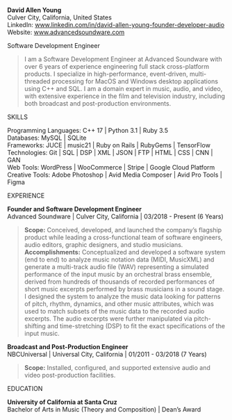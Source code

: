 <b>David Allen Young</b> </br> 
Culver City, California, United States </br>
LinkedIn: www.linkedin.com/in/david-allen-young-founder-developer-audio </br>
Website: www.advancedsoundware.com </br>

Software Development Engineer </br> 
<blockquote>
I am a Software Development Engineer at Advanced Soundware with over 6 years of experience engineering full stack cross-platform products. I specialize in high-performance, event-driven, multi-threaded processing for MacOS and Windows desktop applications using C++ and SQL. I am a domain expert in music, audio, and video, with extensive experience in the film and television industry, including both broadcast and post-production environments.
</blockquote>

SKILLS 

Programming Languages: C++ 17 | Python 3.1 | Ruby 3.5  </br>
Databases: MySQL | SQLite  </br>
Frameworks: JUCE | music21 | Ruby on Rails | RubyGems | TensorFlow  </br>
Technologies: Git | SQL | DSP | XML | JSON | FTP | HTML | CSS | CNN | GAN  </br>
Web Tools: WordPress | WooCommerce | Stripe | Google Cloud Platform  </br>
Creative Tools: Adobe Photoshop | Avid Media Composer | Avid Pro Tools | Figma  </br>

EXPERIENCE

<b>Founder and Software Development Engineer</b>  </br>
Advanced Soundware | Culver City, California | 03/2018 - Present (6 Years) 

<blockquote>
<b>Scope:</b> Conceived, developed, and launched the company’s flagship product while leading a cross-functional team of software engineers, audio editors, graphic designers, and studio musicians. </br>
<b>Accomplishments:</b> Conceptualized and developed a software system (end to end) to analyze music notation data (MIDI, MusicXML) and generate a multi-track audio file (WAV) representing a simulated performance of the input music by an orchestral brass ensemble, derived from hundreds of thousands of recorded performances of short music excerpts performed by brass musicians in a sound stage. I designed the system to analyze the music data looking for patterns of pitch, rhythm, dynamics, and other music attributes, which was used to match subsets of the music data to the recorded audio excerpts. The audio excerpts were further manipulated via pitch-shifting and time-stretching (DSP) to fit the exact specifications of the input music. 
</blockquote>


<b>Broadcast and Post-Production Engineer</b>  </br>
NBCUniversal | Universal City, California | 01/2011 - 03/2018 (7 Years) 

<blockquote>
<b>Scope:</b> Installed, configured, and supported extensive audio and video post-production facilities. 
</blockquote>



EDUCATION

<b>University of California at Santa Cruz</b> </br>
Bachelor of Arts in Music (Theory and Composition) | Dean’s Award 
